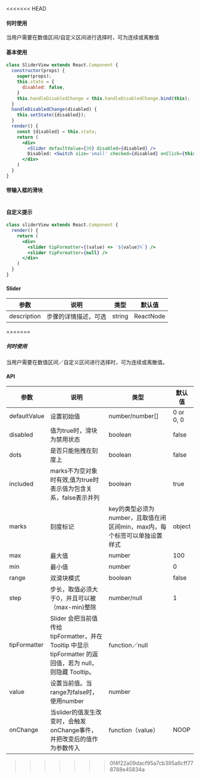 <<<<<<< HEAD
#### **何时使用**
当用户需要在数值区间/自定义区间进行选择时，可为连续或离散值

#### **基本使用**
```jsx
class SliderView extends React.Component {
  constructor(props) {
    super(props);
    this.state = {
      disabled: false,
    }
    this.handleDisabledChange = this.handleDisabledChange.bind(this);
  }
  handleDisabledChange(disabled) {
    this.setState({disabled});
  }
  render() {
    const {disabled} = this.state;
    return (
      <div>
        <Slider defaultValue={30} disabled={disabled} />
        Disabled: <Switch size='small' checked={disabled} onClick={this.handleDisabledChange} />
      </div>
    )
  }
}
```


#### **带输入框的滑块**
```jsx

```

#### **自定义提示**
```jsx
class sliderView extends React.Component {
  render() {
    return (
      <div>
        <slider tipFormatter={(value) => `${value}%`} />
        <slider tipFormatter={null} />
      </div>
    )
  }
}
```

#### **Slider**
| 参数 | 说明 | 类型 | 默认值 |
| --- | --- | --- | --- |
| description | 步骤的详情描述，可选 | string | ReactNode |
=======

##### **何时使用**
当用户需要在数值区间／自定义区间进行选择时，可为连续或离散值。

#### **API**

| 参数 | 说明 | 类型 | 默认值 |
| --- | --- | --- | --- |
| defaultValue | 设置初始值 | number/number[] | 0 or 0, 0 |
| disabled | 值为true时，滑块为禁用状态| boolean | false |
| dots | 是否只能拖拽在刻度上| boolean | false |
| included | marks不为空对象时有效,值为true时表示值为包含关系，false表示并列 | boolean | true |
| marks | 刻度标记 | key的类型必须为number，且取值在闭区间min，max内，每个标签可以单独设置样式 | object|
| max | 最大值 | number | 100 |
| min | 最小值 | number | 0 |
| range | 双滑块模式 | boolean| false |
| step | 步长，取值必须大于0，并且可以被（max-min)整除| number/null| 1 |
| tipFormatter | Slider 会把当前值传给 tipFormatter，并在 Tooltip 中显示 tipFormatter 的返回值，若为 null，则隐藏 Tooltip。	| function／null ||
| value | 设置当前值。当range为false时，使用number | number |  |
| onChange | 当slider的值发生改变时，会触发onChange事件，并把改变后的值作为参数传入 | function（value） | NOOP|



>>>>>>> 0f4f22a09dacf95a7cb395a6cff778788e45834a

